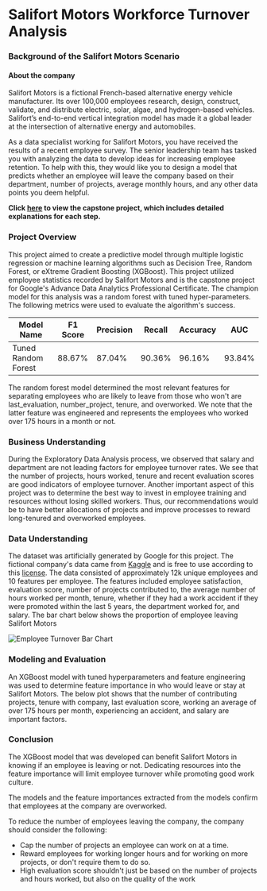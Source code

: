 # Salifort Motors Workforce Turnover Analysis

### Background of the Salifort Motors Scenario

#### About the company

Salifort Motors is a fictional French-based alternative energy vehicle manufacturer. Its over 100,000 employees research, design, construct, validate, and distribute electric, solar, algae, and hydrogen-based vehicles. Salifort’s end-to-end vertical integration model has made it a global leader at the intersection of alternative energy and automobiles.

As a data specialist working for Salifort Motors, you have received the results of a recent employee survey. The senior leadership team has tasked you with analyzing the data to develop ideas for increasing employee retention. To help with this, they would like you to design a model that predicts whether an employee will leave the company based on their department, number of projects, average monthly hours, and any other data points you deem helpful.

**Click [here](https://github.com/ananda-ramiah/Salifort-Motors-Workforce-Turnover-Analysis/blob/main/Activity_%20Course%207%20Salifort%20Motors%20project%20lab.ipynb) to view the capstone project, which includes detailed explanations for each step.**

### Project Overview

This project aimed to create a predictive model through multiple logistic regression or machine learning algorithms such as Decision Tree, Random Forest, or eXtreme Gradient Boosting (XGBoost). This project utilized employee statistics recorded by Salifort Motors and is the capstone project for Google's Advance Data Analytics Professional Certificate. The champion model for this analysis was a random forest with tuned hyper-parameters. The following metrics were used to evaluate the algorithm's success.

| Model Name	| F1 Score | Precision |	Recall | Accuracy | AUC |
| ----------  | -------- | --------- | ------- | -------- | -------- |
|Tuned Random Forest|	88.67%	| 87.04% |	90.36%	| 96.16% | 93.84% |

The random forest model determined the most relevant features for separating employees who are likely to leave from those who won't are last_evaluation, number_project, tenure, and overworked. We note that the latter feature was engineered and represents the employees who worked over 175 hours in a month or not.

### Business Understanding

During the Exploratory Data Analysis process, we observed that salary and department are not leading factors for employee turnover rates. We see that the number of projects, hours worked, tenure and recent evaluation scores are good indicators of employee turnover. Another important aspect of this project was to determine the best way to invest in employee training and resources without losing skilled workers. Thus, our recommendations would be to have better allocations of projects and improve processes to reward long-tenured and overworked employees.

### Data Understanding

The dataset was artificially generated by Google for this project. The fictional company's data came from [Kaggle](https://www.kaggle.com/datasets/mfaisalqureshi/hr-analytics-and-job-prediction?select=HR_comma_sep.csv) and is free to use according to this [license](https://creativecommons.org/publicdomain/zero/1.0/). The data consisted of approximately 12k unique employees and 10 features per employee. The features included employee satisfaction, evaluation score, number of projects contributed to, the average number of hours worked per month, tenure, whether if they had a work accident if they were promoted within the last 5 years, the department worked for, and salary. The bar chart below shows the proportion of employee leaving Salifort Motors

  ![Employee Turnover Bar Chart](https://github.com/user-attachments/assets/a8a77a2b-4d42-4a57-9a29-e23a933ae855)

### Modeling and Evaluation

An XGBoost model with tuned hyperparameters and feature engineering was used to determine feature importance in who would leave or stay at Salifort Motors. The below plot shows that the number of contributing projects, tenure with company, last evaluation score, working an average of over 175 hours per month, experiencing an accident, and salary are important factors.

### Conclusion

The XGBoost model that was developed can benefit Salifort Motors in knowing if an employee is leaving or not. Dedicating resources into the feature importance will limit employee turnover while promoting good work culture.

The models and the feature importances extracted from the models confirm that employees at the company are overworked.

To reduce the number of employees leaving the company, the company should consider the following:

- Cap the number of projects an employee can work on at a time.
- Reward employees for working longer hours and for working on more projects, or don't require them to do so.
- High evaluation score shouldn't just be based on the number of projects and hours worked, but also on the quality of the work
